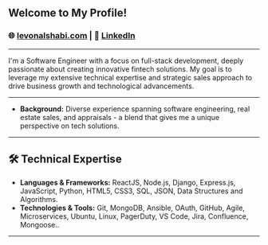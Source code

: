 ## Welcome to My Profile!

###  🌐 [levonalshabi.com](http://levonalshabi.com) | 🔗 [LinkedIn](https://www.linkedin.com/in/lalshabi/)

---

I'm a Software Engineer with a focus on full-stack development, deeply passionate about creating innovative fintech solutions. My goal is to leverage my extensive technical expertise and strategic sales approach to drive business growth and technological advancements.

---


- **Background:** Diverse experience spanning software engineering, real estate sales, and appraisals - a blend that gives me a unique perspective on tech solutions.

---

## 🛠️ Technical Expertise

- **Languages & Frameworks:** ReactJS, Node.js, Django, Express.js, JavaScript, Python, HTML5, CSS3, SQL, JSON, Data Structures and Algorithms.
- **Technologies & Tools:** Git, MongoDB, Ansible, OAuth, GitHub, Agile, Microservices, Ubuntu, Linux, PagerDuty, VS Code, Jira, Confluence, Mongoose..

---





